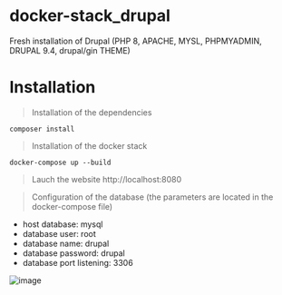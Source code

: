 # docker-stack_drupal
Fresh installation of Drupal (PHP 8, APACHE, MYSL, PHPMYADMIN, DRUPAL 9.4, drupal/gin THEME)

# Installation 

> Installation of the dependencies
```shell
composer install
```

> Installation of the docker stack
```shell
docker-compose up --build
```

> Lauch the website 
http://localhost:8080

> Configuration of the database (the parameters are located in the docker-compose file)
- host database: mysql
- database user: root
- database name: drupal
- database password: drupal 
- database port listening: 3306

![image](https://user-images.githubusercontent.com/25177878/181411963-0aad27e4-81d0-49f3-9cba-28670e6653ce.png)
